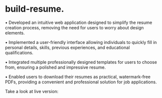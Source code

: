 # build-resume.



• Developed an intuitive web application designed to simplify the resume creation process, removing the need for users to worry about design elements.

• Implemented a user-friendly interface allowing individuals to quickly fill in personal details, skills, previous experiences, and educational qualifications.

• Integrated multiple professionally designed templates for users to choose from, ensuring a polished and impressive resume.

• Enabled users to download their resumes as practical, watermark-free PDFs, providing a convenient and professional solution for job applications.


Take a look at live version:
